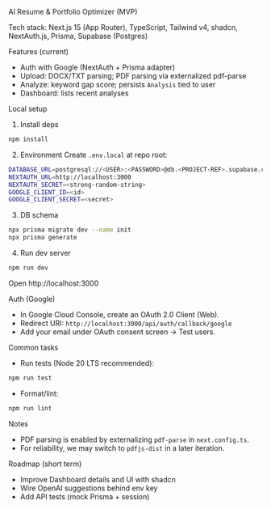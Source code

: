 AI Resume & Portfolio Optimizer (MVP)

Tech stack: Next.js 15 (App Router), TypeScript, Tailwind v4, shadcn, NextAuth.js, Prisma, Supabase (Postgres)

Features (current)
- Auth with Google (NextAuth + Prisma adapter)
- Upload: DOCX/TXT parsing; PDF parsing via externalized pdf-parse
- Analyze: keyword gap score; persists `Analysis` tied to user
- Dashboard: lists recent analyses

Local setup
1) Install deps
```bash
npm install
```
2) Environment
Create `.env.local` at repo root:
```bash
DATABASE_URL=postgresql://<USER>:<PASSWORD>@db.<PROJECT-REF>.supabase.co:5432/postgres?sslmode=require
NEXTAUTH_URL=http://localhost:3000
NEXTAUTH_SECRET=<strong-random-string>
GOOGLE_CLIENT_ID=<id>
GOOGLE_CLIENT_SECRET=<secret>
```
3) DB schema
```bash
npx prisma migrate dev --name init
npx prisma generate
```
4) Run dev server
```bash
npm run dev
```
Open http://localhost:3000

Auth (Google)
- In Google Cloud Console, create an OAuth 2.0 Client (Web).
- Redirect URI: `http://localhost:3000/api/auth/callback/google`
- Add your email under OAuth consent screen → Test users.

Common tasks
- Run tests (Node 20 LTS recommended):
```bash
npm run test
```
- Format/lint:
```bash
npm run lint
```

Notes
- PDF parsing is enabled by externalizing `pdf-parse` in `next.config.ts`.
- For reliability, we may switch to `pdfjs-dist` in a later iteration.

Roadmap (short term)
- Improve Dashboard details and UI with shadcn
- Wire OpenAI suggestions behind env key
- Add API tests (mock Prisma + session)
